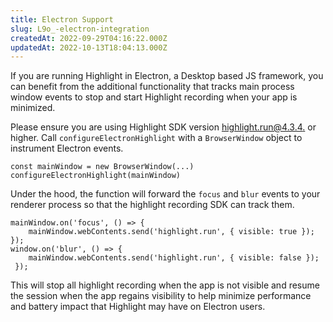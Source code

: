 ```yaml
---
title: Electron Support
slug: L9o_-electron-integration
createdAt: 2022-09-29T04:16:22.000Z
updatedAt: 2022-10-13T18:04:13.000Z
---
```


If you are running Highlight in Electron, a Desktop based JS framework, you can benefit from the additional functionality that tracks main process window events to stop and start Highlight recording when your app is minimized.

Please ensure you are using Highlight SDK version [highlight.run@4.3.4.](https://www.npmjs.com/package/highlight.run/v/4.3.4) or higher. Call `configureElectronHighlight` with a `BrowserWindow` object to instrument Electron events.

```Text
const mainWindow = new BrowserWindow(...)
configureElectronHighlight(mainWindow)
```

Under the hood, the function will forward the `focus` and `blur` events to your renderer process so that the highlight recording SDK can track them.

```Text
mainWindow.on('focus', () => {
    mainWindow.webContents.send('highlight.run', { visible: true });
});
window.on('blur', () => {
    mainWindow.webContents.send('highlight.run', { visible: false });
 });
```

This will stop all highlight recording when the app is not visible and resume the session when the app regains visibility to help minimize performance and battery impact that Highlight may have on Electron users.
